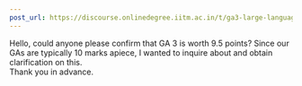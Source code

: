 ```yaml
---
post_url: https://discourse.onlinedegree.iitm.ac.in/t/ga3-large-language-models-discussion-thread-tds-jan-2025/163247/50
---
```

Hello, could anyone please confirm that GA 3 is worth 9.5 points? Since our GAs are typically 10 marks apiece, I wanted to inquire about and obtain clarification on this.  
Thank you in advance.